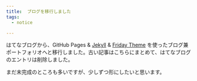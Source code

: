 ```yaml
---
title:  ブログを移行しました
tags:
  - notice

---
```


はてなブログから、GitHub Pages &  [Jekyll](http://jekyllrb-ja.github.io) & [Friday Theme](https://sfreytag.github.io/friday-theme/) を使ったブログ兼ポートフォリオへと移行しました。古い記事はこちらにまとめて、はてなブログのエントリは削除しました。

まだ未完成のところも多いですが、少しずつ形にしたいと思います。